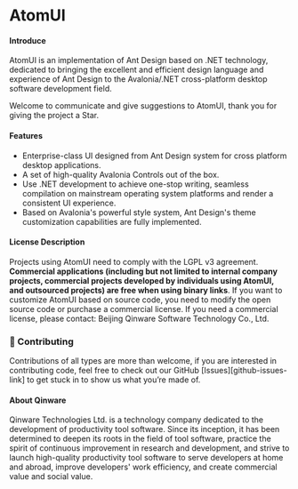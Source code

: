 <h1>AtomUI</h1>

#### Introduce

AtomUI is an implementation of Ant Design based on .NET technology, dedicated to bringing the excellent and efficient design language and experience of Ant Design to the Avalonia/.NET cross-platform desktop software development field.

Welcome to communicate and give suggestions to AtomUI, thank you for giving the project a Star.

#### Features

- Enterprise-class UI designed from Ant Design system for cross platform desktop applications.
- A set of high-quality Avalonia Controls out of the box.
- Use .NET development to achieve one-stop writing, seamless compilation on mainstream operating system platforms and render a consistent UI experience.
- Based on Avalonia's powerful style system, Ant Design's theme customization capabilities are fully implemented.

#### License Description
Projects using AtomUI need to comply with the LGPL v3 agreement. <strong>Commercial applications (including but not limited to internal company projects, commercial projects developed by individuals using AtomUI, and outsourced projects) are free when using binary links</strong>. If you want to customize AtomUI based on source code, you need to modify the open source code or purchase a commercial license. If you need a commercial license, please contact: Beijing Qinware Software Technology Co., Ltd.

### 🤝 Contributing

Contributions of all types are more than welcome, if you are interested in contributing code, feel free to check out our GitHub [Issues][github-issues-link] to get stuck in to show us what you’re made of.

#### About Qinware

Qinware Technologies Ltd. is a technology company dedicated to the development of productivity tool software. Since its inception, it has been determined to deepen its roots in the field of tool software, practice the spirit of continuous improvement in research and development, and strive to launch high-quality productivity tool software to serve developers at home and abroad, improve developers' work efficiency, and create commercial value and social value.